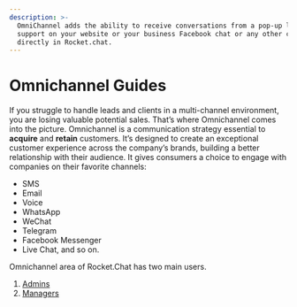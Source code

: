 ```yaml
---
description: >-
  OmniChannel adds the ability to receive conversations from a pop-up livechat
  support on your website or your business Facebook chat or any other channel
  directly in Rocket.chat.
---
```


# Omnichannel Guides

If you struggle to handle leads and clients in a multi-channel environment, you are losing valuable potential sales. That’s where Omnichannel comes into the picture. Omnichannel is a communication strategy essential to **acquire** and **retain** customers. It’s designed to create an exceptional customer experience across the company’s brands, building a better relationship with their audience. It gives consumers a choice to engage with companies on their favorite channels: 

* SMS 
* Email
* Voice
* WhatsApp
* WeChat
* Telegram
* Facebook Messenger
* Live Chat, and so on. 

Omnichannel area of Rocket.Chat has two main users. 

1. [Admins](https://docs.rocket.chat/guides/omnichannel-guides/omnichannel)
2. [Managers](https://docs.rocket.chat/guides/omnichannel-guides/omnichannel-manger-guides)

